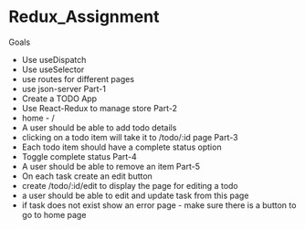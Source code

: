 # Redux_Assignment


Goals
- Use useDispatch
- Use useSelector
- use routes for different pages
- use json-server
Part-1
- Create a TODO App
- Use React-Redux to manage store
Part-2
- home - /
- A user should be able to add todo details
- clicking on a todo item will take it to /todo/:id page
Part-3
- Each todo item should have a complete status option
- Toggle complete status
Part-4
- A user should be able to remove an item
Part-5
- On each task create an edit button
- create /todo/:id/edit to display the page for editing a todo
- a user should be able to edit and update task from this page
- if task does not exist show an error page - make sure there is a button to go to home page
